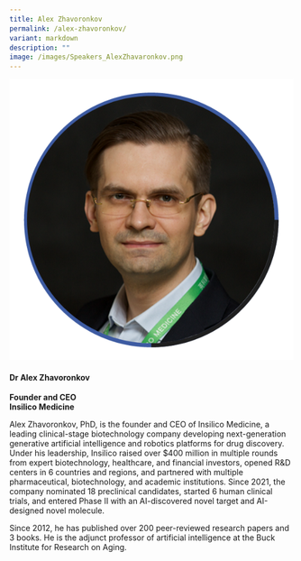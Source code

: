 ```yaml
---
title: Alex Zhavoronkov
permalink: /alex-zhavoronkov/
variant: markdown
description: ""
image: /images/Speakers_AlexZhavaronkov.png
---
```

<div class="row">
<div class="col is-3">
<img src="/images/Speakers_AlexZhavoronkov.png">
</div>
<div class="col is-9 speaker-details">
	<h4><b>Dr Alex Zhavoronkov</b></h4>
<b>Founder and CEO<br>
	Insilico Medicine</b>
	
<p>Alex Zhavoronkov, PhD, is the founder and CEO of Insilico Medicine, a leading clinical-stage biotechnology company developing next-generation generative artificial intelligence and robotics platforms for drug discovery. Under his leadership, Insilico raised over $400 million in multiple rounds from expert biotechnology, healthcare, and financial investors, opened R&amp;D centers in 6 countries and regions, and partnered with multiple pharmaceutical, biotechnology, and academic institutions. Since 2021, the company nominated 18 preclinical candidates, started 6 human clinical trials, and entered Phase II with an AI-discovered novel target and AI-designed novel molecule. </p>
 <p>
Since 2012, he has published over 200 peer-reviewed research papers and 3 books. He is the adjunct professor of artificial intelligence at the Buck Institute for Research on Aging.
</p>
</div>
</div>